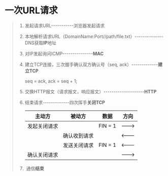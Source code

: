 # 一次URL请求

> 1. 发起请求URL-----------浏览器发起请求
>
> 2. 本地解析请求URL（DomainName:Port//path/file.txt）--------------DNS获取**IP**地址
>
> 3. 对IP发起询问ICMP---------------**MAC**
>
> 4. 建立TCP连接，三次握手确认双方确认号（seq, ack）-------------**建立TCP**
>
>     seq = ack, ack = seq + 1;
>
> 5. 交换HTTP报文（请求报文，响应报文）--------------------**HTTP**
>
> 6. 结束请求-------------四次挥手**关闭TCP**
>
>     | 主动方       | 被动方       | 数据    | 方向 |
>     | ------------ | ------------ | ------- | ---- |
>     | 发起关闭请求 |              | FIN = 1 | ---> |
>     |              | 确认收到请求 |         | <--- |
>     |              | 发送关闭请求 | FIN = 1 | <--- |
>     | 确认关闭请求 |              |         | ---> |
>
> 7. ​	通信**结束**